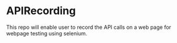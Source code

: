# APIRecording
This repo will enable user to record the API calls on a web page for webpage testing using selenium.

